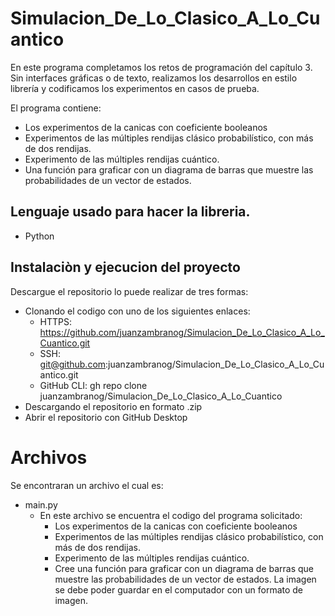 # Simulacion_De_Lo_Clasico_A_Lo_Cuantico
En este programa completamos los retos de programación del capítulo 3. Sin interfaces gráficas o de texto, realizamos los desarrollos en estilo librería y codificamos los experimentos en casos de prueba.

El programa contiene:

* Los experimentos de la canicas con coeficiente booleanos
* Experimentos de las múltiples rendijas clásico probabilístico, con más de dos rendijas.
* Experimento de las múltiples rendijas cuántico.
* Una función para graficar con un diagrama de barras que muestre las probabilidades de un vector de estados. 
## Lenguaje usado para hacer la libreria.
* Python

## Instalaciòn y ejecucion del proyecto
Descargue el repositorio lo puede realizar de tres formas:
* Clonando el codigo con uno de los siguientes enlaces: 
  * HTTPS: https://github.com/juanzambranog/Simulacion_De_Lo_Clasico_A_Lo_Cuantico.git
  * SSH: git@github.com:juanzambranog/Simulacion_De_Lo_Clasico_A_Lo_Cuantico.git
  * GitHub CLI: gh repo clone juanzambranog/Simulacion_De_Lo_Clasico_A_Lo_Cuantico
* Descargando el repositorio en formato .zip
* Abrir el repositorio con GitHub Desktop
  

# Archivos

Se encontraran un archivo el cual es:
* main.py
  * En este archivo se encuentra el codigo del programa solicitado:
    * Los experimentos de la canicas con coeficiente booleanos
    * Experimentos de las múltiples rendijas clásico probabilístico, con más de dos rendijas.
    * Experimento de las múltiples rendijas cuántico.
    * Cree una función para graficar con un diagrama de barras que muestre las probabilidades de un vector de estados. La imagen se debe poder guardar en el computador con un formato de imagen.
